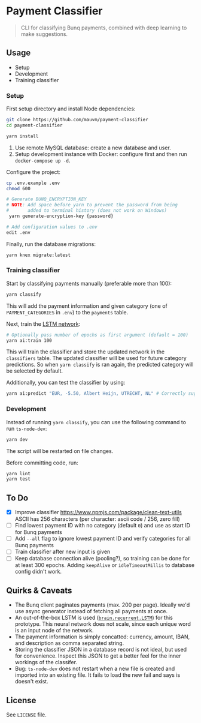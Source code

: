 # Payment Classifier

> CLI for classifying Bunq payments, combined with deep learning to make suggestions.

## Usage

- Setup
- Development
- Training classifier

### Setup

First setup directory and install Node dependencies:

```bash
git clone https://github.com/mauvm/payment-classifier
cd payment-classifier

yarn install
```

1. Use remote MySQL database: create a new database and user.
2. Setup development instance with Docker: configure first and then run `docker-compose up -d`.

Configure the project:

```bash
cp .env.example .env
chmod 600

# Generate BUNQ_ENCRYPTION_KEY
# NOTE: Add space before yarn to prevent the password from being
#       added to terminal history (does not work on Windows)
 yarn generate-encryption-key {password}

# Add configuration values to .env
edit .env
```

Finally, run the database migrations:

```bash
yarn knex migrate:latest
```

### Training classifier

Start by classifying payments manually (preferable more than 100):

```bash
yarn classify
```

This will add the payment information and given category (one of `PAYMENT_CATEGORIES` in `.env`) to the `payments` table.

Next, train the [LSTM network](https://github.com/BrainJS/brain.js#for-training-with-rnn-lstm-and-gru):

```bash
# Optionally pass number of epochs as first argument (default = 100)
yarn ai:train 100
```

This will train the classifier and store the updated network in the `classifiers` table.
The updated classifier will be used for future category predictions.
So when `yarn classify` is ran again, the predicted category will be selected by default.

Additionally, you can test the classifier by using:

```bash
yarn ai:predict "EUR, -5.50, Albert Heijn, UTRECHT, NL" # Correctly suggested "Voeding"
```

### Development

Instead of running `yarn classify`, you can use the following command to run `ts-node-dev`:

```bash
yarn dev
```

The script will be restarted on file changes.

Before committing code, run:

```bash
yarn lint
yarn test
```

## To Do

- [x] Improve classifier
      https://www.npmjs.com/package/clean-text-utils
      ASCII has 256 characters (per character: ascii code / 256, zero fill)
- [ ] Find lowest payment ID with no category (default `0`) and use as start ID for Bunq payments
- [ ] Add `--all` flag to ignore lowest payment ID and verify categories for all Bunq payments
- [ ] Train classifier after new input is given
- [ ] Keep database connection alive (pooling?), so training can be done for at least 300 epochs.
      Adding `keepAlive` or `idleTimeoutMillis` to database config didn't work.

## Quirks & Caveats

- The Bunq client paginates payments (max. 200 per page).
  Ideally we'd use async generator instead of fetching all payments at once.
- An out-of-the-box LSTM is used ([`brain.recurrent.LSTM`](https://github.com/BrainJS/brain.js/blob/master/src/recurrent/lstm.js)) for this prototype.
  This neural network does not scale, since each unique word is an input node of the network.
- The payment information is simply concatted: currency, amount, IBAN, and description as comma separated string.
- Storing the classifier JSON in a database record is not ideal, but used for convenience.
  Inspect this JSON to get a better feel for the inner workings of the classifer.
- Bug: `ts-node-dev` does not restart when a new file is created and imported into an existing file.
  It fails to load the new fail and says is doesn't exist.

## License

See `LICENSE` file.

